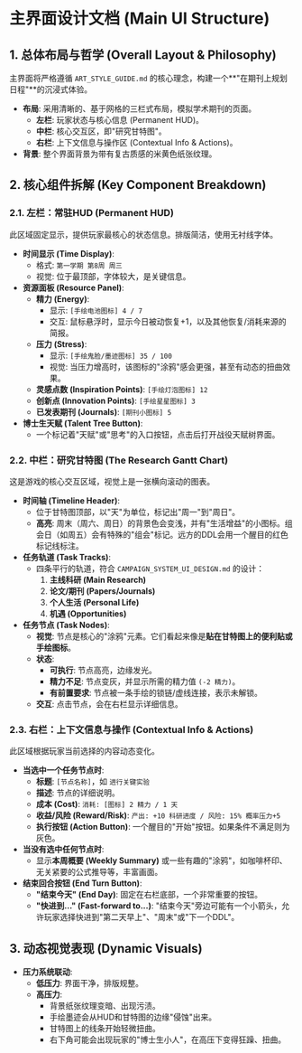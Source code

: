 # 主界面设计文档 (Main UI Structure)

## 1. 总体布局与哲学 (Overall Layout & Philosophy)

主界面将严格遵循 `ART_STYLE_GUIDE.md` 的核心理念，构建一个**"在期刊上规划日程"**的沉浸式体验。

- **布局**: 采用清晰的、基于网格的三栏式布局，模拟学术期刊的页面。
    - **左栏**: 玩家状态与核心信息 (Permanent HUD)。
    - **中栏**: 核心交互区，即"研究甘特图"。
    - **右栏**: 上下文信息与操作区 (Contextual Info & Actions)。
- **背景**: 整个界面背景为带有复古质感的米黄色纸张纹理。

## 2. 核心组件拆解 (Key Component Breakdown)

### 2.1. 左栏：常驻HUD (Permanent HUD)

此区域固定显示，提供玩家最核心的状态信息。排版简洁，使用无衬线字体。

- **时间显示 (Time Display)**:
    - 格式: `第一学期 第8周 周三`
    - 视觉: 位于最顶部，字体较大，是关键信息。
- **资源面板 (Resource Panel)**:
    - **精力 (Energy)**:
        - 显示: `[手绘电池图标] 4 / 7`
        - 交互: 鼠标悬浮时，显示今日被动恢复+1，以及其他恢复/消耗来源的简报。
    - **压力 (Stress)**:
        - 显示: `[手绘鬼脸/墨迹图标] 35 / 100`
        - 视觉: 当压力增高时，该图标的"涂鸦"感会更强，甚至有动态的扭曲效果。
    - **灵感点数 (Inspiration Points)**: `[手绘灯泡图标] 12`
    - **创新点 (Innovation Points)**: `[手绘星星图标] 3`
    - **已发表期刊 (Journals)**: `[期刊小图标] 5`
- **博士生天赋 (Talent Tree Button)**:
    - 一个标记着"天赋"或"思考"的入口按钮，点击后打开战役天赋树界面。

### 2.2. 中栏：研究甘特图 (The Research Gantt Chart)

这是游戏的核心交互区域，视觉上是一张横向滚动的图表。

- **时间轴 (Timeline Header)**:
    - 位于甘特图顶部，以"天"为单位，标记出"周一"到"周日"。
    - **高亮**: 周末（周六、周日）的背景色会变浅，并有"生活增益"的小图标。组会日（如周五）会有特殊的"组会"标记。远方的DDL会用一个醒目的红色标记线标注。
- **任务轨道 (Task Tracks)**:
    - 四条平行的轨道，符合 `CAMPAIGN_SYSTEM_UI_DESIGN.md` 的设计：
        1.  **主线科研 (Main Research)**
        2.  **论文/期刊 (Papers/Journals)**
        3.  **个人生活 (Personal Life)**
        4.  **机遇 (Opportunities)**
- **任务节点 (Task Nodes)**:
    - **视觉**: 节点是核心的"涂鸦"元素。它们看起来像是**贴在甘特图上的便利贴或手绘图标**。
    - **状态**:
        - **可执行**: 节点高亮，边缘发光。
        - **精力不足**: 节点变灰，并显示所需的精力值 `(-2 精力)`。
        - **有前置要求**: 节点被一条手绘的锁链/虚线连接，表示未解锁。
    - **交互**: 点击节点，会在右栏显示详细信息。

### 2.3. 右栏：上下文信息与操作 (Contextual Info & Actions)

此区域根据玩家当前选择的内容动态变化。

- **当选中一个任务节点时**:
    - **标题**: `[节点名称]`，如 `进行关键实验`
    - **描述**: 节点的详细说明。
    - **成本 (Cost)**: `消耗: [图标] 2 精力 / 1 天`
    - **收益/风险 (Reward/Risk)**: `产出: +10 科研进度 / 风险: 15% 概率压力+5`
    - **执行按钮 (Action Button)**: 一个醒目的"开始"按钮。如果条件不满足则为灰色。
- **当没有选中任何节点时**:
    - 显示**本周概要 (Weekly Summary)** 或一些有趣的"涂鸦"，如咖啡杯印、无关紧要的公式推导等，丰富画面。
- **结束回合按钮 (End Turn Button)**:
    - **"结束今天" (End Day)**: 固定在右栏底部，一个非常重要的按钮。
    - **"快进到..." (Fast-forward to...)**: "结束今天"旁边可能有一个小箭头，允许玩家选择快进到"第二天早上"、"周末"或"下一个DDL"。

## 3. 动态视觉表现 (Dynamic Visuals)

- **压力系统联动**:
    - **低压力**: 界面干净，排版规整。
    - **高压力**:
        - 背景纸张纹理变暗、出现污渍。
        - 手绘墨迹会从HUD和甘特图的边缘"侵蚀"出来。
        - 甘特图上的线条开始轻微扭曲。
        - 右下角可能会出现玩家的"博士生小人"，在高压下变得狂躁、扭曲。 